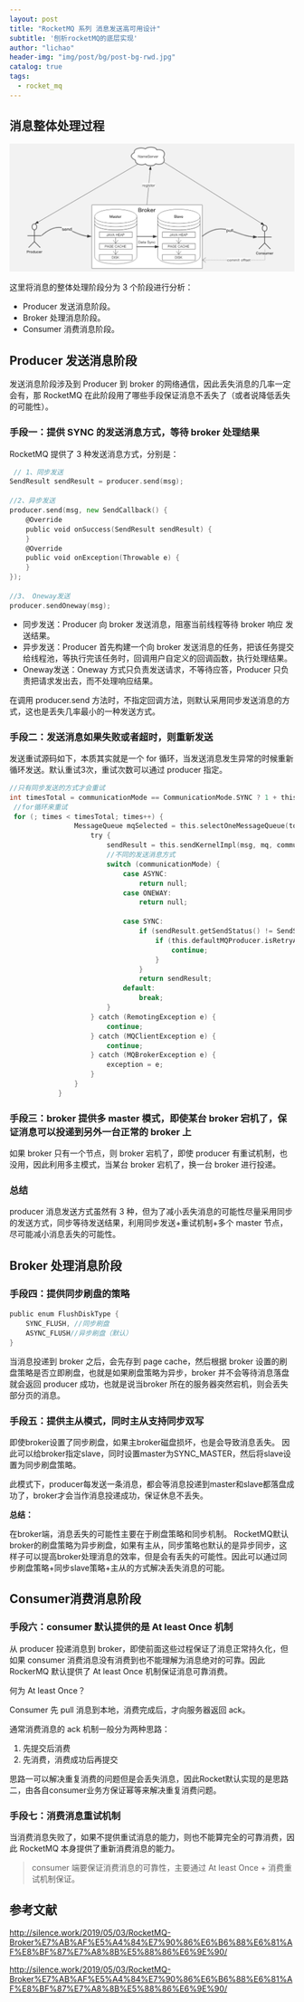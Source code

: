 ```yaml
---
layout: post
title: "RocketMQ 系列 消息发送高可用设计"
subtitle: '刨析rocketMQ的底层实现'
author: "lichao"
header-img: "img/post/bg/post-bg-rwd.jpg"
catalog: true
tags:
  - rocket_mq
---
```


## 消息整体处理过程

![消息消费](/img/rocketmq/1.png)

这里将消息的整体处理阶段分为 3 个阶段进行分析：

* Producer 发送消息阶段。
* Broker 处理消息阶段。
* Consumer 消费消息阶段。

## Producer 发送消息阶段

发送消息阶段涉及到 Producer 到 broker 的网络通信，因此丢失消息的几率一定会有，那 RocketMQ 在此阶段用了哪些手段保证消息不丢失了（或者说降低丢失的可能性）。

### 手段一：提供 SYNC 的发送消息方式，等待 broker 处理结果

RocketMQ 提供了 3 种发送消息方式，分别是：

```go
 // 1、同步发送
SendResult sendResult = producer.send(msg);

//2、异步发送
producer.send(msg, new SendCallback() {
    @Override
    public void onSuccess(SendResult sendResult) {
    }
    @Override
    public void onException(Throwable e) {
    }
});

//3、 Oneway发送
producer.sendOneway(msg);
```

* 同步发送：Producer 向 broker 发送消息，阻塞当前线程等待 broker 响应 发送结果。
* 异步发送：Producer 首先构建一个向 broker 发送消息的任务，把该任务提交给线程池，等执行完该任务时，回调用户自定义的回调函数，执行处理结果。
* Oneway发送：Oneway 方式只负责发送请求，不等待应答，Producer 只负责把请求发出去，而不处理响应结果。

在调用 producer.send 方法时，不指定回调方法，则默认采用同步发送消息的方式，这也是丢失几率最小的一种发送方式。

### 手段二：发送消息如果失败或者超时，则重新发送

发送重试源码如下，本质其实就是一个 for 循环，当发送消息发生异常的时候重新循环发送。默认重试3次，重试次数可以通过 producer 指定。

```go
//只有同步发送的方式才会重试
int timesTotal = communicationMode == CommunicationMode.SYNC ? 1 + this.defaultMQProducer.getRetryTimesWhenSendFailed() : 1;
 //for循环来重试
 for (; times < timesTotal; times++) {
                MessageQueue mqSelected = this.selectOneMessageQueue(topicPublishInfo, lastBrokerName);
                    try {
                        sendResult = this.sendKernelImpl(msg, mq, communicationMode, sendCallback, topicPublishInfo, timeout - costTime);
                        //不同的发送消息方式
                        switch (communicationMode) {
                            case ASYNC:
                                return null;
                            case ONEWAY:
                                return null;
                            
                            case SYNC:
                                if (sendResult.getSendStatus() != SendStatus.SEND_OK) {
                                    if (this.defaultMQProducer.isRetryAnotherBrokerWhenNotStoreOK()) {
                                        continue;
                                    }
                                }
                                return sendResult;
                            default:
                                break;
                        }
                    } catch (RemotingException e) {
                        continue;
                    } catch (MQClientException e) {
                        continue;
                    } catch (MQBrokerException e) {
                        exception = e;
                    }
                } 
            }
```

### 手段三：broker 提供多 master 模式，即使某台 broker 宕机了，保证消息可以投递到另外一台正常的 broker 上

如果 broker 只有一个节点，则 broker 宕机了，即使 producer 有重试机制，也没用，因此利用多主模式，当某台 broker 宕机了，换一台 broker 进行投递。

### 总结

producer 消息发送方式虽然有 3 种，但为了减小丢失消息的可能性尽量采用同步的发送方式，同步等待发送结果，利用同步发送+重试机制+多个 master 节点，尽可能减小消息丢失的可能性。

## Broker 处理消息阶段

### 手段四：提供同步刷盘的策略

```go
public enum FlushDiskType {
    SYNC_FLUSH, //同步刷盘
    ASYNC_FLUSH//异步刷盘（默认）
}
```

当消息投递到 broker 之后，会先存到 page cache，然后根据 broker 设置的刷盘策略是否立即刷盘，也就是如果刷盘策略为异步，broker 并不会等待消息落盘就会返回 producer 成功，也就是说当broker 所在的服务器突然宕机，则会丢失部分页的消息。

### 手段五：提供主从模式，同时主从支持同步双写

即使broker设置了同步刷盘，如果主broker磁盘损坏，也是会导致消息丢失。
因此可以给broker指定slave，同时设置master为SYNC_MASTER，然后将slave设置为同步刷盘策略。

此模式下，producer每发送一条消息，都会等消息投递到master和slave都落盘成功了，broker才会当作消息投递成功，保证休息不丢失。

**总结：**

在broker端，消息丢失的可能性主要在于刷盘策略和同步机制。
RocketMQ默认broker的刷盘策略为异步刷盘，如果有主从，同步策略也默认的是异步同步，这样子可以提高broker处理消息的效率，但是会有丢失的可能性。因此可以通过同步刷盘策略+同步slave策略+主从的方式解决丢失消息的可能。

## Consumer消费消息阶段

### 手段六：consumer 默认提供的是 At least Once 机制

从 producer 投递消息到 broker，即使前面这些过程保证了消息正常持久化，但如果 consumer 消费消息没有消费到也不能理解为消息绝对的可靠。因此 RockerMQ 默认提供了 At least Once 机制保证消息可靠消费。

何为 At least Once？

Consumer 先 pull 消息到本地，消费完成后，才向服务器返回 ack。

通常消费消息的 ack 机制一般分为两种思路：

1. 先提交后消费
2. 先消费，消费成功后再提交

思路一可以解决重复消费的问题但是会丢失消息，因此Rocket默认实现的是思路二，由各自consumer业务方保证幂等来解决重复消费问题。

### 手段七：消费消息重试机制

当消费消息失败了，如果不提供重试消息的能力，则也不能算完全的可靠消费，因此 RocketMQ 本身提供了重新消费消息的能力。

> consumer 端要保证消费消息的可靠性，主要通过 At least Once + 消费重试机制保证。

## 参考文献

<http://silence.work/2019/05/03/RocketMQ-Broker%E7%AB%AF%E5%A4%84%E7%90%86%E6%B6%88%E6%81%AF%E8%BF%87%E7%A8%8B%E5%88%86%E6%9E%90/>

<http://silence.work/2019/05/03/RocketMQ-Broker%E7%AB%AF%E5%A4%84%E7%90%86%E6%B6%88%E6%81%AF%E8%BF%87%E7%A8%8B%E5%88%86%E6%9E%90/>
